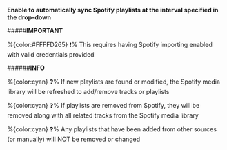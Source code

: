 **Enable to automatically sync Spotify playlists at the interval specified in the drop-down**

#####__IMPORTANT__

   %{color:#FFFFD265} ❗% This requires having Spotify importing enabled with valid credentials provided
	 
######__INFO__
  
  %{color:cyan} ❓% If new playlists are found or modified, the Spotify media library will be refreshed to add/remove tracks or playlists
  
  %{color:cyan} ❓% If playlists are removed from Spotify, they will be removed along with all related tracks from the Spotify media library
  
  %{color:cyan} ❓% Any playlists that have been added from other sources (or manually) will NOT be removed or changed